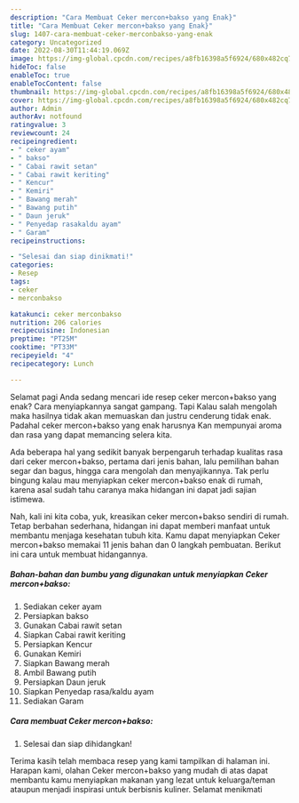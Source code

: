 ```yaml
---
description: "Cara Membuat Ceker mercon+bakso yang Enak}"
title: "Cara Membuat Ceker mercon+bakso yang Enak}"
slug: 1407-cara-membuat-ceker-merconbakso-yang-enak
category: Uncategorized
date: 2022-08-30T11:44:19.069Z
image: https://img-global.cpcdn.com/recipes/a8fb16398a5f6924/680x482cq70/ceker-merconbakso-foto-resep-utama.jpg
hideToc: false
enableToc: true
enableTocContent: false
thumbnail: https://img-global.cpcdn.com/recipes/a8fb16398a5f6924/680x482cq70/ceker-merconbakso-foto-resep-utama.jpg
cover: https://img-global.cpcdn.com/recipes/a8fb16398a5f6924/680x482cq70/ceker-merconbakso-foto-resep-utama.jpg
author: Admin
authorAv: notfound
ratingvalue: 3
reviewcount: 24
recipeingredient:
- " ceker ayam"
- " bakso"
- " Cabai rawit setan"
- " Cabai rawit keriting"
- " Kencur"
- " Kemiri"
- " Bawang merah"
- " Bawang putih"
- " Daun jeruk"
- " Penyedap rasakaldu ayam"
- " Garam"
recipeinstructions:

- "Selesai dan siap dinikmati!"
categories:
- Resep
tags:
- ceker
- merconbakso

katakunci: ceker merconbakso 
nutrition: 206 calories
recipecuisine: Indonesian
preptime: "PT25M"
cooktime: "PT33M"
recipeyield: "4"
recipecategory: Lunch

---
```



Selamat pagi Anda sedang mencari ide resep ceker mercon+bakso yang enak? Cara menyiapkannya sangat gampang. Tapi Kalau salah mengolah maka hasilnya tidak akan memuaskan dan justru cenderung tidak enak. Padahal ceker mercon+bakso yang enak harusnya Kan mempunyai aroma dan rasa yang dapat memancing selera kita.


Ada beberapa hal yang sedikit banyak berpengaruh terhadap kualitas rasa dari ceker mercon+bakso, pertama dari jenis bahan, lalu pemilihan bahan segar dan bagus, hingga cara mengolah dan menyajikannya. Tak perlu bingung kalau mau menyiapkan ceker mercon+bakso enak di rumah, karena asal sudah tahu caranya maka hidangan ini dapat jadi sajian istimewa.




Nah, kali ini kita coba, yuk, kreasikan ceker mercon+bakso sendiri di rumah. Tetap berbahan sederhana, hidangan ini dapat memberi manfaat untuk membantu menjaga kesehatan tubuh kita. Kamu dapat menyiapkan Ceker mercon+bakso memakai 11 jenis bahan dan 0 langkah pembuatan. Berikut ini cara untuk membuat hidangannya.

<!--inarticleads1-->

##### Bahan-bahan dan bumbu yang digunakan untuk menyiapkan Ceker mercon+bakso:

1. Sediakan  ceker ayam
1. Persiapkan  bakso
1. Gunakan  Cabai rawit setan
1. Siapkan  Cabai rawit keriting
1. Persiapkan  Kencur
1. Gunakan  Kemiri
1. Siapkan  Bawang merah
1. Ambil  Bawang putih
1. Persiapkan  Daun jeruk
1. Siapkan  Penyedap rasa/kaldu ayam
1. Sediakan  Garam




<!--inarticleads2-->

##### Cara membuat Ceker mercon+bakso:


1. Selesai dan siap dihidangkan!



Terima kasih telah membaca resep yang kami tampilkan di halaman ini. Harapan kami, olahan Ceker mercon+bakso yang mudah di atas dapat membantu kamu menyiapkan makanan yang lezat untuk keluarga/teman ataupun menjadi inspirasi untuk berbisnis kuliner. Selamat menikmati
